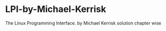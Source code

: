 # LPI-by-Michael-Kerrisk
The Linux Programming Interface. by Michael Kerrisk  solution chapter wise
